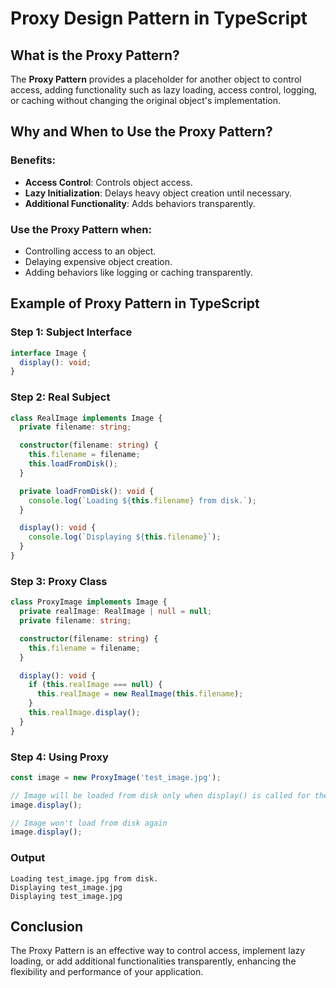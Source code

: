 # Proxy Design Pattern in TypeScript

## What is the Proxy Pattern?

The **Proxy Pattern** provides a placeholder for another object to control access, adding functionality such as lazy loading, access control, logging, or caching without changing the original object's implementation.

## Why and When to Use the Proxy Pattern?

### Benefits:
- **Access Control**: Controls object access.
- **Lazy Initialization**: Delays heavy object creation until necessary.
- **Additional Functionality**: Adds behaviors transparently.

### Use the Proxy Pattern when:
- Controlling access to an object.
- Delaying expensive object creation.
- Adding behaviors like logging or caching transparently.

## Example of Proxy Pattern in TypeScript

### Step 1: Subject Interface

```typescript
interface Image {
  display(): void;
}
```

### Step 2: Real Subject

```typescript
class RealImage implements Image {
  private filename: string;

  constructor(filename: string) {
    this.filename = filename;
    this.loadFromDisk();
  }

  private loadFromDisk(): void {
    console.log(`Loading ${this.filename} from disk.`);
  }

  display(): void {
    console.log(`Displaying ${this.filename}`);
  }
}
```

### Step 3: Proxy Class

```typescript
class ProxyImage implements Image {
  private realImage: RealImage | null = null;
  private filename: string;

  constructor(filename: string) {
    this.filename = filename;
  }

  display(): void {
    if (this.realImage === null) {
      this.realImage = new RealImage(this.filename);
    }
    this.realImage.display();
  }
}
```

### Step 4: Using Proxy

```typescript
const image = new ProxyImage('test_image.jpg');

// Image will be loaded from disk only when display() is called for the first time
image.display();

// Image won't load from disk again
image.display();
```

### Output
```
Loading test_image.jpg from disk.
Displaying test_image.jpg
Displaying test_image.jpg
```

## Conclusion

The Proxy Pattern is an effective way to control access, implement lazy loading, or add additional functionalities transparently, enhancing the flexibility and performance of your application.